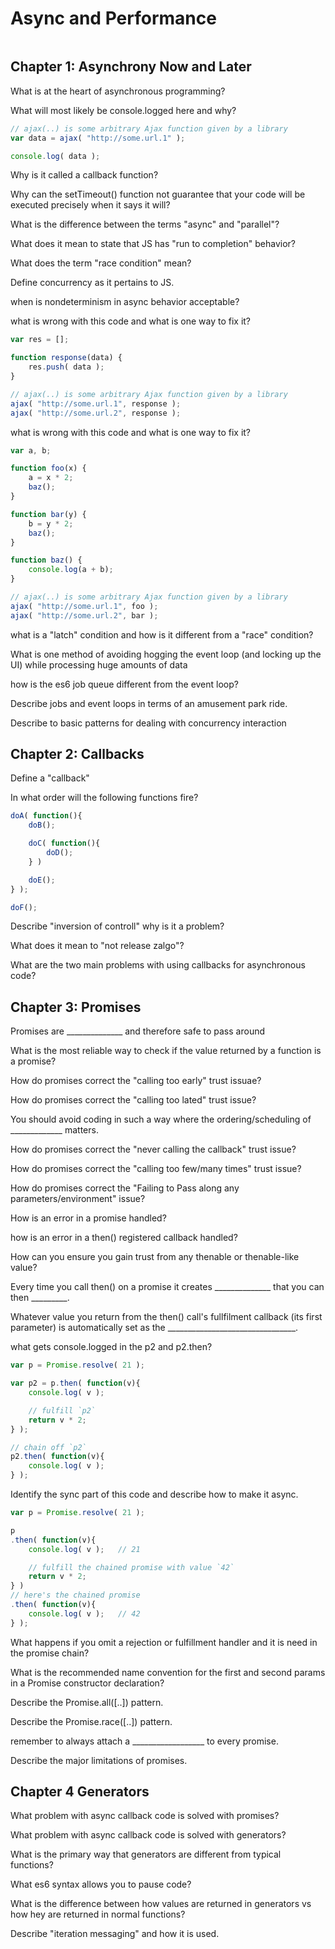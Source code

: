 # Async and Performance

``` javascript

```

## Chapter 1: Asynchrony Now and Later
What is at the heart of asynchronous programming?


What will most likely be console.logged here and why?
``` javascript
// ajax(..) is some arbitrary Ajax function given by a library
var data = ajax( "http://some.url.1" );

console.log( data );
```
Why is it called a callback function?

Why can the setTimeout() function not guarantee that your code will be executed precisely when it says
it will?

What is the difference between the terms "async" and "parallel"?

What does it mean to state that JS has "run to completion" behavior?

What does the term "race condition" mean?

Define concurrency as it pertains to JS.

when is nondeterminism in async behavior acceptable?

what is wrong with this code and what is one way to fix it?
``` javascript
var res = [];

function response(data) {
	res.push( data );
}

// ajax(..) is some arbitrary Ajax function given by a library
ajax( "http://some.url.1", response );
ajax( "http://some.url.2", response );
```


what is wrong with this code and what is one way to fix it?
``` javascript
var a, b;

function foo(x) {
	a = x * 2;
	baz();
}

function bar(y) {
	b = y * 2;
	baz();
}

function baz() {
	console.log(a + b);
}

// ajax(..) is some arbitrary Ajax function given by a library
ajax( "http://some.url.1", foo );
ajax( "http://some.url.2", bar );
```

what is a "latch" condition and how is it different from a "race" condition?

What is one method of avoiding hogging the event loop (and locking up the UI) while processing huge amounts of data

how is the es6 job queue different from the event loop?

Describe jobs and event loops in terms of an amusement park ride.

Describe to basic patterns for dealing with concurrency interaction

## Chapter 2: Callbacks

Define a "callback"

In what order will the following functions fire?
``` javascript
doA( function(){
	doB();

	doC( function(){
		doD();
	} )

	doE();
} );

doF();
```

Describe "inversion of controll" why is it a problem?

What does it mean to "not release zalgo"?

What are the two main problems with using callbacks for asynchronous code?

## Chapter 3: Promises

Promises are ______________ and therefore safe to pass around

What is the most reliable way to check if the value returned by a function is a promise?

How do promises correct the "calling too early" trust issuae?

How do promises correct the "calling too lated" trust issue?

You should avoid coding in such a way where the ordering/scheduling of _____________ matters.

How do promises correct the "never calling the callback" trust issue?

How do promises correct the "calling too few/many times" trust issue?

How do promises correct the "Failing to Pass along any parameters/environment" issue?

How is an error in a promise handled?

how is an error in a then() registered callback handled?

How can you ensure you gain trust from any thenable or thenable-like value?

Every time you call then() on a promise it creates ______________ that you can then _________.

Whatever value you return from the then() call's fullfilment callback (its first parameter) is
automatically set as the ________________________________.

what gets console.logged in the  p2 and p2.then?
``` javascript
var p = Promise.resolve( 21 );

var p2 = p.then( function(v){
	console.log( v );

	// fulfill `p2`
	return v * 2;
} );

// chain off `p2`
p2.then( function(v){
	console.log( v );
} );
```

Identify the sync part of this code and describe how to make it async.
```javascript
var p = Promise.resolve( 21 );

p
.then( function(v){
	console.log( v );	// 21

	// fulfill the chained promise with value `42`
	return v * 2;
} )
// here's the chained promise
.then( function(v){
	console.log( v );	// 42
} );
```

What happens if you omit a rejection or fulfillment handler and it is need in the promise chain?

What is the recommended name convention for the first and second params in a Promise constructor declaration?

Describe the Promise.all([..]) pattern.

Describe the Promise.race([..]) pattern.

remember to always attach a __________________ to every promise.

Describe the major limitations of promises.


## Chapter 4 Generators

What problem with async callback code is solved with promises?

What problem with async callback code is solved with generators?

What is the primary way that generators are different from typical functions?

What es6 syntax allows you to pause code?

What is the difference between how values are returned in generators vs how hey are returned in
normal functions?

Describe "iteration messaging" and how it is used.

